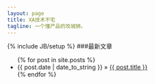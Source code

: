 ```yaml
---
layout: page
title: XA技术不宅
tagline: 一个懂产品的攻城狮。
---
```

{% include JB/setup %}
###最新文章
<ul class="posts">
  {% for post in site.posts %}
    <li><span>{{ post.date | date_to_string }}</span> &raquo; <a href="{{ BASE_PATH }}{{ post.url }}">{{ post.title }}</a></li>
  {% endfor %}
</ul>



